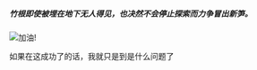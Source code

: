 ##### 竹根即使被埋在地下无人得见，也决然不会停止探索而力争冒出新笋。  




![加油!](http://s8.sinaimg.cn/mw690/003NWKKyty6ToxKxBVZd7&690)


如果在这成功了的话，我就只是到是什么问题了
